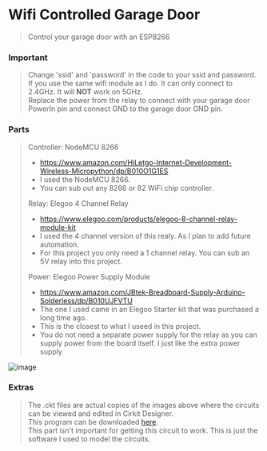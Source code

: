 # Wifi Controlled Garage Door
> Control your garage door with an ESP8266

### Important
> Change 'ssid' and 'password' in the code to your ssid and password.\
> If you use the same wifi module as I do. It can only connect to 2.4GHz. It will **NOT** work on 5GHz.\
> Replace the power from the relay to connect with your garage door PowerIn pin and connect GND to the garage door GND pin.

### Parts
> Controller: NodeMCU 8266
> * https://www.amazon.com/HiLetgo-Internet-Development-Wireless-Micropython/dp/B010O1G1ES
> * I used the NodeMCU 8266.
> * You can sub out any 8266 or 82 WiFi chip controller.
>
> Relay: Elegoo 4 Channel Relay
> * https://www.elegoo.com/products/elegoo-8-channel-relay-module-kit
> * I used the 4 channel version of this realy. As I plan to add future automation.
> * For this project you only need a 1 channel relay. You can sub an 5V relay into this project.
>
> Power: Elegoo Power Supply Module
> * https://www.amazon.com/JBtek-Breadboard-Supply-Arduino-Solderless/dp/B010UJFVTU
> * The one I used came in an Elegoo Starter kit that was purchased a long time ago.
> * This is the closest to what I useed in this project.
> * You do not need a separate power supply for the relay as you can supply power from the board itself. I just like the extra power supply
>

![image](https://user-images.githubusercontent.com/76274780/184509127-215644ae-b091-4c1e-9964-ccf6b79b3adc.png)

### Extras
> The .ckt files are actual copies of the images above where the circuits can be viewed and edited in Cirkit Designer.\
> This program can be downloaded [here](https://www.cirkitstudio.com/).\
> This part isn't important for getting this circuit to work. This is just the software I used to model the circuits.